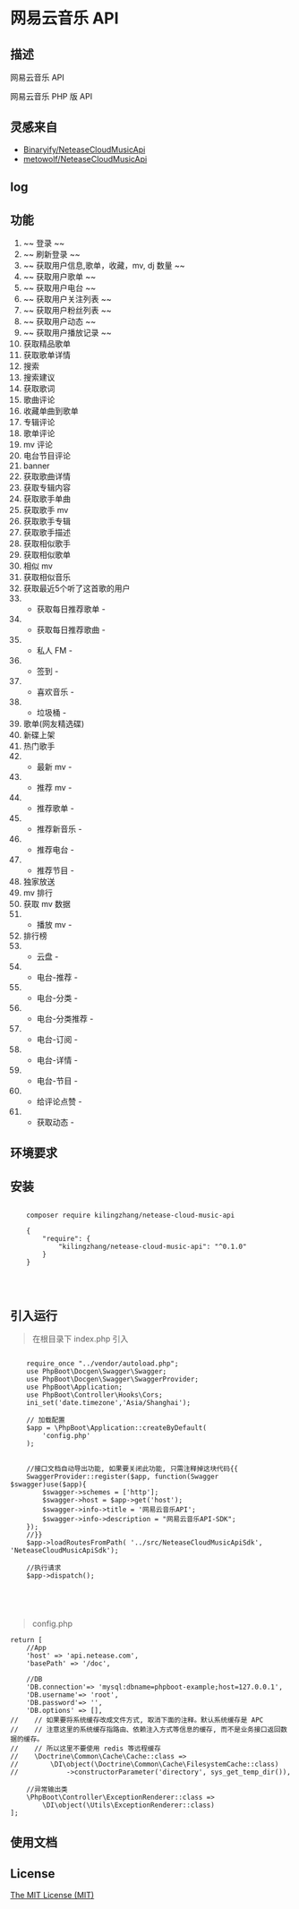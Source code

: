# 网易云音乐 API

## 描述

网易云音乐 API

网易云音乐 PHP 版 API


## 灵感来自

- [Binaryify/NeteaseCloudMusicApi]("https://binaryify.github.io/NeteaseCloudMusicApi/")
- [metowolf/NeteaseCloudMusicApi]("https://github.com/metowolf/NeteaseCloudMusicApi")

## log

## 功能
1. ~~ 登录 ~~
2. ~~ 刷新登录 ~~
3. ~~ 获取用户信息,歌单，收藏，mv, dj 数量 ~~
4. ~~ 获取用户歌单 ~~
5. ~~ 获取用户电台 ~~
6. ~~ 获取用户关注列表 ~~
7. ~~ 获取用户粉丝列表 ~~
8. ~~ 获取用户动态 ~~
9. ~~ 获取用户播放记录 ~~
10. 获取精品歌单 
11. 获取歌单详情
12. 搜索
13. 搜索建议
14. 获取歌词
15. 歌曲评论
16. 收藏单曲到歌单
17. 专辑评论
18. 歌单评论
19. mv 评论
20. 电台节目评论
21. banner
22. 获取歌曲详情
23. 获取专辑内容
24. 获取歌手单曲
25. 获取歌手 mv
26. 获取歌手专辑
27. 获取歌手描述
28. 获取相似歌手
29. 获取相似歌单
30. 相似 mv
31. 获取相似音乐
32. 获取最近5个听了这首歌的用户
33. - 获取每日推荐歌单 -
34. - 获取每日推荐歌曲 -
35. - 私人 FM -
36. - 签到 -
37. - 喜欢音乐 -
38. - 垃圾桶 -
39. 歌单(网友精选碟)
40. 新碟上架
41. 热门歌手
42. - 最新 mv -
43. - 推荐 mv -
44. - 推荐歌单 -
45. - 推荐新音乐 -
46. - 推荐电台 -
47. - 推荐节目 - 
48. 独家放送
49. mv 排行
50. 获取 mv 数据
51. - 播放 mv -
52. 排行榜
53. - 云盘 -
54. - 电台-推荐 -
55. - 电台-分类 -
56. - 电台-分类推荐 -
57. - 电台-订阅 -
58. - 电台-详情 -
59. - 电台-节目 -
60. - 给评论点赞 -
61. - 获取动态 -

## 环境要求


## 安装



```

    composer require kilingzhang/netease-cloud-music-api
    
    {
        "require": {
    		"kilingzhang/netease-cloud-music-api": "^0.1.0"
        }
    }

    
    

```

## 引入运行

> 在根目录下 index.php 引入

```

    require_once "../vendor/autoload.php";
    use PhpBoot\Docgen\Swagger\Swagger;
    use PhpBoot\Docgen\Swagger\SwaggerProvider;
    use PhpBoot\Application;
    use PhpBoot\Controller\Hooks\Cors;
    ini_set('date.timezone','Asia/Shanghai');
    
    // 加载配置
    $app = \PhpBoot\Application::createByDefault(
        'config.php'
    );
    
    
    //接口文档自动导出功能, 如果要关闭此功能, 只需注释掉这块代码{{
    SwaggerProvider::register($app, function(Swagger $swagger)use($app){
        $swagger->schemes = ['http'];
        $swagger->host = $app->get('host');
        $swagger->info->title = '网易云音乐API';
        $swagger->info->description = "网易云音乐API-SDK";
    });
    //}}
    $app->loadRoutesFromPath( '../src/NeteaseCloudMusicApiSdk', 'NeteaseCloudMusicApiSdk');
    
    //执行请求
    $app->dispatch();

    
    
    
```

> config.php
```
return [
    //App
    'host' => 'api.netease.com',
    'basePath' => '/doc',

    //DB
    'DB.connection'=> 'mysql:dbname=phpboot-example;host=127.0.0.1',
    'DB.username'=> 'root',
    'DB.password'=> '',
    'DB.options' => [],
//    // 如果要将系统缓存改成文件方式, 取消下面的注释。默认系统缓存是 APC
//    // 注意这里的系统缓存指路由、依赖注入方式等信息的缓存, 而不是业务接口返回数据的缓存。
//    // 所以这里不要使用 redis 等远程缓存
//    \Doctrine\Common\Cache\Cache::class =>
//        \DI\object(\Doctrine\Common\Cache\FilesystemCache::class)
//            ->constructorParameter('directory', sys_get_temp_dir()),

    //异常输出类
    \PhpBoot\Controller\ExceptionRenderer::class =>
        \DI\object(\Utils\ExceptionRenderer::class)
];

```

## 使用文档



## License
[The MIT License (MIT)]("https://github.com/kilingzhang/NeteaseCloudMusicApi/blob/master/LICENSE")
